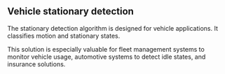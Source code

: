 ## Vehicle stationary detection

The stationary detection algorithm is designed for vehicle applications. It classifies motion and stationary states.

This solution is especially valuable for fleet management systems to monitor vehicle usage, automotive systems to detect idle states, and insurance solutions.
